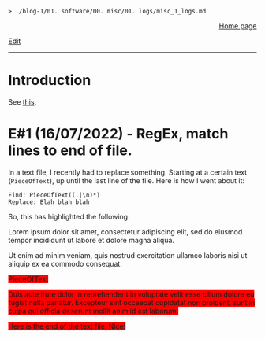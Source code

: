 <link rel="stylesheet" href="/blog-1/css/main.css">

```
> ./blog-1/01. software/00. misc/01. logs/misc_1_logs.md
```
<p style="text-align: right;"><a href="https://hnvy.github.io/blog-1/">Home page</a></p>
<p><a href="https://github.com/hnvy/blog-1/edit/main/01.%20software/00.%20misc/01.%20logs/misc_1_logs.md">Edit</a></p>
<hr>

# Introduction
See <a href="https://hnvy.github.io/html/about.html#misc">this</a>.

# E#1 (16/07/2022) - RegEx, match lines to end of file.
In a text file, I recently had to replace something. Starting at a certain text (`PieceOfText`), up until the last line of the file. Here is how I went about it:
```
Find: PieceOfText((.|\n)*)
Replace: Blah blah blah
```

So, this has highlighted the following:

<p>Lorem ipsum dolor sit amet, consectetur adipiscing elit, sed do eiusmod tempor incididunt ut labore et dolore magna aliqua.</p>
<p>Ut enim ad minim veniam, quis nostrud exercitation ullamco laboris nisi ut aliquip ex ea commodo consequat.</p>
<p><span style="background-color: red;">PieceOfText</span></p>
<p><span style="background-color: red;">Duis aute irure dolor in reprehenderit in voluptate velit esse cillum dolore eu fugiat nulla pariatur. Excepteur sint occaecat cupidatat non proident, sunt in culpa qui officia deserunt mollit anim id est laborum.</span></p>
<p><span style="background-color: red;">Here is the end of the text file. Nice!</span></p>
